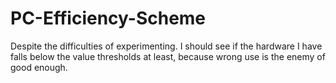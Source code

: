 # PC-Efficiency-Scheme
Despite the difficulties of experimenting. I should see if the hardware I have falls below the value thresholds at least, because wrong use is the enemy of good enough.

